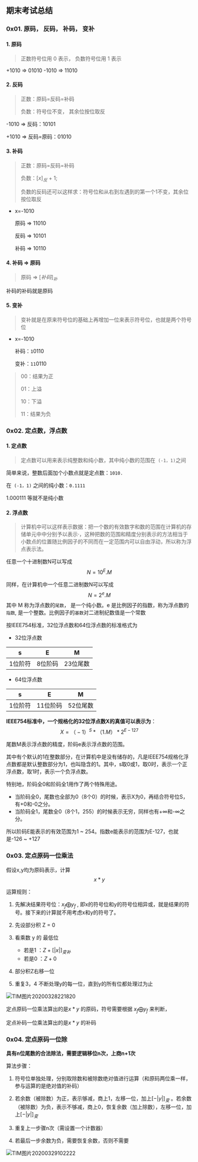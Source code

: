 ## 期末考试总结



### 0x01. 原码， 反码， 补码， 变补

#### 1. 原码

> 正数符号位用 0 表示， 负数符号位用 1 表示

 +1010 => 01010			-1010 => 11010

#### 2. 反码

> 正数：原码=反码=补码
>
>  负数：符号位不变， 其余位按位取反

 -1010 => 反码：10101

 +1010 => 反码=原码：01010

#### 3. 补码

>  正数：原码=反码=补码
>
>  负数：$[x]_反$ + 1;
>
>  负数的反码还可以这样求：符号位和从右到左遇到的第一个1不变，其余位按位取反

* x=-1010

  原码 => 11010

  反码 => 10101
  
   补码 => 10110

#### 4. 补码 => 原码

> 原码 => $[补码]_补$ 

补码的补码就是原码

#### 5. 变补

> 变补就是在原来符号位的基础上再增加一位来表示符号位，也就是两个符号位

* x=-1010

  补码：`1`0110

  变补：`11`0110

> 00：结果为正
>
> 01：上溢
>
> 10：下溢
>
> 11：结果为负



### 0x02. 定点数，浮点数

#### 1. 定点数

> 定点数可以用来表示纯整数和纯小数，其中纯小数的范围在` (-1，1)`之间

简单来说，整数后面加个小数点就是定点数：`1010.`

在` (-1，1)` 之间的纯小数：`0.1111`

1.000111 等就不是纯小数



#### 2. 浮点数

> 计算机中可以这样表示数据：把一个数的有效数字和数的范围在计算机的存储单元中中分别予以表示·，这种把数的范围和精度分别表示的方法相当于小数点的位置随比例因子的不同而在一定范围内可以自由浮动，所以称为浮点表示法。

任意一个十进制数N可以写成
$$
N = 10^E.M
$$


同样，在计算机中一个任意二进制数N可以写成
$$
N = 2^e.M
$$
其中 M 称为浮点数的`尾数`， 是一个纯小数。e 是比例因子的指数，称为浮点数的`指数`, 是一个整数。比例因子的`基数`对二进制纪数值是一个常数

按IEEE754标准，32位浮点数和64位浮点数的标准格式为

* 32位浮点数

|    s    |    E    |    M     |
| :-----: | :-----: | :------: |
| 1位阶符 | 8位阶码 | 23位尾数 |

* 64位浮点数

|    s    |    E     |    M     |
| :-----: | :------: | :------: |
| 1位阶符 | 11位阶码 | 52位尾数 |



**IEEE754标准中，一个规格化的32位浮点数X的真值可以表示为**：
$$
X=（-1）^S\ast（1 . M）\ast2^{E-127}
$$

尾数M表示浮点数的精度，阶码e表示浮点数的范围。

其中有个默认的1在整数部分，在计算机中是没有储存的，凡是IEEE754规格化浮点数都是默认整数部分为1，也叫隐含的1。其中，s取0或1，取0时，表示一个正浮点数，取1时，表示一个负浮点数。

特别地，阶码全0和阶码全1用作了两个特殊用途。

* 当阶码全0，尾数也全部为0（8个0）的时候，表示X为0，再结合符号位S，有+0和-0之分。
* 当阶码全1，尾数全0（8个1，255）的时候表示无穷，同样也有+∞和-∞之分。

所以阶码E能表示的有效范围为1 ~ 254。指数e能表示的范围为E-127，也就是-126 ~ +127



### 0x03. 定点原码一位乘法

假设x,y均为原码表示，计算
$$
x\ast y
$$


运算规则：

1. 先解决结果符号位：$x_f \bigoplus y_f$  , 即x的符号位和y的符号位相异或，就是结果的符号。接下来的计算就不用考虑x和y的符号了。
2. 先设部分积 Z = 0
3. 看乘数 y 的 最低位
   * 若是1 ：$Z + [|x|]_{变补}$
   * 若是0 ：$Z+0$

4. 部分积Z右移一位
5. 重复3，4 不断处理y的每一位，直到y的所有位都处理过为止



![TIM图片20200328221820](README.assets/TIM%E5%9B%BE%E7%89%8720200328221820.jpg)



定点原码一位乘法算出的是$x\ast y$ 的原码，符号需要根据 $x_f \bigoplus y_f$  来判断，

定点补码一位乘法算出的是$x\ast y$ 的补码



### 0x04. 定点原码一位除



**具有n位尾数的合法除法，需要逻辑移位n次，上商n+1次**

算法步骤：

1. 符号位单独处理，分别取除数和被除数绝对值进行运算（和原码两位乘一样，参与运算的是绝对值的补码）

2. 若余数（被除数）为正，表示够减，商上1，左移一位，加上$[-|y|]_变$ 。若余数（被除数）为负，表示不够减，商上0，恢复余数（加上除数），左移一位，加上$[-|y|]_变$

3. 重复上一步骤n次（需设置一个计数器）
4. 若最后一步余数为负，需要恢复余数，否则不需要



![TIM图片20200329102222](README.assets/TIM%E5%9B%BE%E7%89%8720200329102222.jpg)